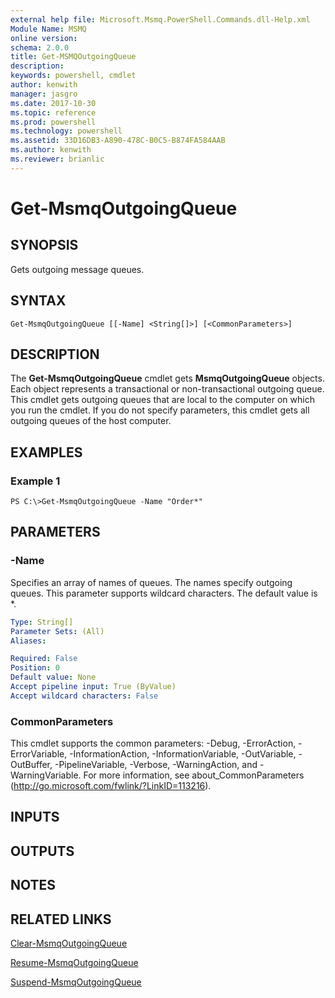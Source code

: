 ```yaml
---
external help file: Microsoft.Msmq.PowerShell.Commands.dll-Help.xml
Module Name: MSMQ
online version: 
schema: 2.0.0
title: Get-MSMQOutgoingQueue
description: 
keywords: powershell, cmdlet
author: kenwith
manager: jasgro
ms.date: 2017-10-30
ms.topic: reference
ms.prod: powershell
ms.technology: powershell
ms.assetid: 33D16DB3-A890-478C-B0C5-B874FA584AAB
ms.author: kenwith
ms.reviewer: brianlic
---
```


# Get-MsmqOutgoingQueue

## SYNOPSIS
Gets outgoing message queues.

## SYNTAX

```
Get-MsmqOutgoingQueue [[-Name] <String[]>] [<CommonParameters>]
```

## DESCRIPTION
The **Get-MsmqOutgoingQueue** cmdlet gets **MsmqOutgoingQueue** objects.
Each object represents a transactional or non-transactional outgoing queue.
This cmdlet gets outgoing queues that are local to the computer on which you run the cmdlet.
If you do not specify parameters, this cmdlet gets all outgoing queues of the host computer.

## EXAMPLES

### Example 1
```
PS C:\>Get-MsmqOutgoingQueue -Name "Order*"
```

## PARAMETERS

### -Name
Specifies an array of names of queues.
The names specify outgoing queues.
This parameter supports wildcard characters.
The default value is *.

```yaml
Type: String[]
Parameter Sets: (All)
Aliases: 

Required: False
Position: 0
Default value: None
Accept pipeline input: True (ByValue)
Accept wildcard characters: False
```

### CommonParameters
This cmdlet supports the common parameters: -Debug, -ErrorAction, -ErrorVariable, -InformationAction, -InformationVariable, -OutVariable, -OutBuffer, -PipelineVariable, -Verbose, -WarningAction, and -WarningVariable. For more information, see about_CommonParameters (http://go.microsoft.com/fwlink/?LinkID=113216).

## INPUTS

## OUTPUTS

## NOTES

## RELATED LINKS

[Clear-MsmqOutgoingQueue](./Clear-MSMQOutgoingQueue.md)

[Resume-MsmqOutgoingQueue](./Resume-MsmqOutgoingQueue.md)

[Suspend-MsmqOutgoingQueue](./Suspend-MsmqOutgoingQueue.md)
